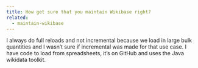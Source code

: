 ```yaml
---
title: How get sure that you maintain Wikibase right?
related:
  - maintain-wikibase
---
```


I always do full reloads and not incremental because we load in large bulk quantities and I wasn’t sure if incremental was made for that use case. I have code to load from spreadsheets, it’s on GitHub and uses the Java wikidata toolkit.
